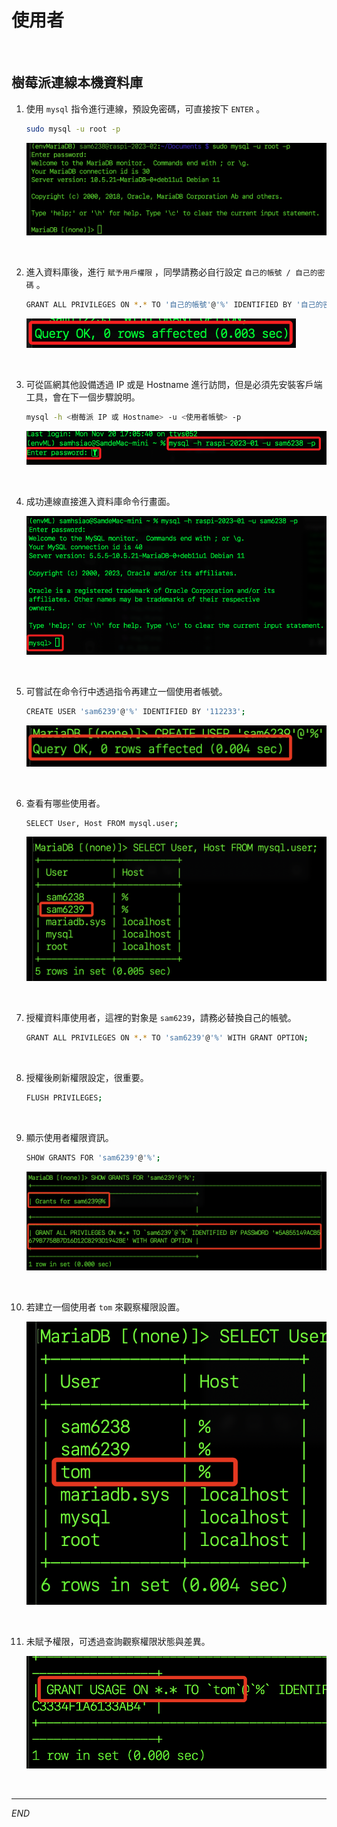 # 使用者

<br>

## 樹莓派連線本機資料庫

1. 使用 `mysql` 指令進行連線，預設免密碼，可直接按下 `ENTER` 。

   ```bash
   sudo mysql -u root -p
   ```

   ![](images/img_15.png)

<br>

2. 進入資料庫後，進行 `賦予用戶權限` ，同學請務必自行設定 `自己的帳號 / 自己的密碼` 。

   ```bash
   GRANT ALL PRIVILEGES ON *.* TO '自己的帳號'@'%' IDENTIFIED BY '自己的密碼' WITH GRANT OPTION;
   ```

   ![](images/img_16.png)

<br>

3. 可從區網其他設備透過 IP 或是 Hostname 進行訪問，但是必須先安裝客戶端工具，會在下一個步驟說明。

   ```bash
   mysql -h <樹莓派 IP 或 Hostname> -u <使用者帳號> -p
   ```

   ![](images/img_17.png)

<br>

4. 成功連線直接進入資料庫命令行畫面。

   ![](images/img_18.png)

<br>

5. 可嘗試在命令行中透過指令再建立一個使用者帳號。

   ```bash
   CREATE USER 'sam6239'@'%' IDENTIFIED BY '112233';
   ```

   ![](images/img_19.png)

<br>

6. 查看有哪些使用者。

   ```bash
   SELECT User, Host FROM mysql.user;
   ```

   ![](images/img_20.png)

<br>

7. 授權資料庫使用者，這裡的對象是 `sam6239`，請務必替換自己的帳號。

   ```bash
   GRANT ALL PRIVILEGES ON *.* TO 'sam6239'@'%' WITH GRANT OPTION;
   ```

<br>

8. 授權後刷新權限設定，很重要。

   ```bash
   FLUSH PRIVILEGES;
   ```

<br>

9. 顯示使用者權限資訊。

   ```bash
   SHOW GRANTS FOR 'sam6239'@'%';
   ```

   ![](images/img_21.png)

<br>

10. 若建立一個使用者 `tom` 來觀察權限設置。

    ![](images/img_23.png)

<br>

11. 未賦予權限，可透過查詢觀察權限狀態與差異。

    ![](images/img_22.png)

<br>

___

_END_
